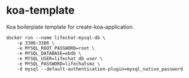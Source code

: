 # koa-template

Koa boilerplate template for create-koa-application.

```
docker run --name lifechat-mysql-db \
    -p 3306:3306 \
    -e MYSQL_ROOT_PASSWORD=root \
    -e MYSQL_DATABASE=ebdb \
    -e MYSQL_USER=lifechat_db_user \
    -e MYSQL_PASSWORD=lifechatsmz \
    -d mysql --default-authentication-plugin=mysql_native_password
```
